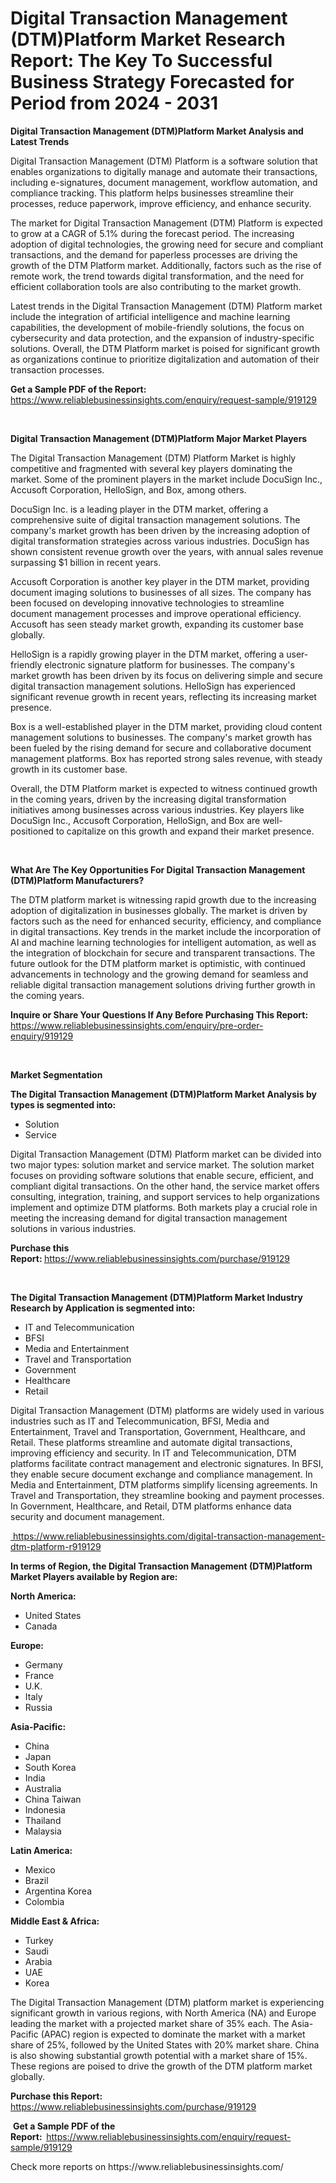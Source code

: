 <p><h1>Digital Transaction Management (DTM)Platform Market Research Report: The Key To Successful Business Strategy Forecasted for Period from 2024 - 2031</h1></p><p><strong>Digital Transaction Management (DTM)Platform Market Analysis and Latest Trends</strong></p>
<p><p>Digital Transaction Management (DTM) Platform is a software solution that enables organizations to digitally manage and automate their transactions, including e-signatures, document management, workflow automation, and compliance tracking. This platform helps businesses streamline their processes, reduce paperwork, improve efficiency, and enhance security.</p><p>The market for Digital Transaction Management (DTM) Platform is expected to grow at a CAGR of 5.1% during the forecast period. The increasing adoption of digital technologies, the growing need for secure and compliant transactions, and the demand for paperless processes are driving the growth of the DTM Platform market. Additionally, factors such as the rise of remote work, the trend towards digital transformation, and the need for efficient collaboration tools are also contributing to the market growth.</p><p>Latest trends in the Digital Transaction Management (DTM) Platform market include the integration of artificial intelligence and machine learning capabilities, the development of mobile-friendly solutions, the focus on cybersecurity and data protection, and the expansion of industry-specific solutions. Overall, the DTM Platform market is poised for significant growth as organizations continue to prioritize digitalization and automation of their transaction processes.</p></p>
<p><strong>Get a Sample PDF of the Report:&nbsp;</strong> <a href="https://www.reliablebusinessinsights.com/enquiry/request-sample/919129">https://www.reliablebusinessinsights.com/enquiry/request-sample/919129</a></p>
<p>&nbsp;</p>
<p><strong>Digital Transaction Management (DTM)Platform Major Market Players</strong></p>
<p><p>The Digital Transaction Management (DTM) Platform Market is highly competitive and fragmented with several key players dominating the market. Some of the prominent players in the market include DocuSign Inc., Accusoft Corporation, HelloSign, and Box, among others.</p><p>DocuSign Inc. is a leading player in the DTM market, offering a comprehensive suite of digital transaction management solutions. The company's market growth has been driven by the increasing adoption of digital transformation strategies across various industries. DocuSign has shown consistent revenue growth over the years, with annual sales revenue surpassing $1 billion in recent years.</p><p>Accusoft Corporation is another key player in the DTM market, providing document imaging solutions to businesses of all sizes. The company has been focused on developing innovative technologies to streamline document management processes and improve operational efficiency. Accusoft has seen steady market growth, expanding its customer base globally.</p><p>HelloSign is a rapidly growing player in the DTM market, offering a user-friendly electronic signature platform for businesses. The company's market growth has been driven by its focus on delivering simple and secure digital transaction management solutions. HelloSign has experienced significant revenue growth in recent years, reflecting its increasing market presence.</p><p>Box is a well-established player in the DTM market, providing cloud content management solutions to businesses. The company's market growth has been fueled by the rising demand for secure and collaborative document management platforms. Box has reported strong sales revenue, with steady growth in its customer base.</p><p>Overall, the DTM Platform market is expected to witness continued growth in the coming years, driven by the increasing digital transformation initiatives among businesses across various industries. Key players like DocuSign Inc., Accusoft Corporation, HelloSign, and Box are well-positioned to capitalize on this growth and expand their market presence.</p></p>
<p>&nbsp;</p>
<p><strong>What Are The Key Opportunities For Digital Transaction Management (DTM)Platform Manufacturers?</strong></p>
<p><p>The DTM platform market is witnessing rapid growth due to the increasing adoption of digitalization in businesses globally. The market is driven by factors such as the need for enhanced security, efficiency, and compliance in digital transactions. Key trends in the market include the incorporation of AI and machine learning technologies for intelligent automation, as well as the integration of blockchain for secure and transparent transactions. The future outlook for the DTM platform market is optimistic, with continued advancements in technology and the growing demand for seamless and reliable digital transaction management solutions driving further growth in the coming years.</p></p>
<p><strong>Inquire or Share Your Questions If Any Before Purchasing This Report:</strong> <a href="https://www.reliablebusinessinsights.com/enquiry/pre-order-enquiry/919129">https://www.reliablebusinessinsights.com/enquiry/pre-order-enquiry/919129</a></p>
<p>&nbsp;</p>
<p><strong>Market Segmentation</strong></p>
<p><strong>The Digital Transaction Management (DTM)Platform Market Analysis by types is segmented into:</strong></p>
<p><ul><li>Solution</li><li>Service</li></ul></p>
<p><p>Digital Transaction Management (DTM) Platform market can be divided into two major types: solution market and service market. The solution market focuses on providing software solutions that enable secure, efficient, and compliant digital transactions. On the other hand, the service market offers consulting, integration, training, and support services to help organizations implement and optimize DTM platforms. Both markets play a crucial role in meeting the increasing demand for digital transaction management solutions in various industries.</p></p>
<p><strong>Purchase this Report:&nbsp;</strong><a href="https://www.reliablebusinessinsights.com/purchase/919129">https://www.reliablebusinessinsights.com/purchase/919129</a></p>
<p>&nbsp;</p>
<p><strong>The Digital Transaction Management (DTM)Platform Market Industry Research by Application is segmented into:</strong></p>
<p><ul><li>IT and Telecommunication</li><li>BFSI</li><li>Media and Entertainment</li><li>Travel and Transportation</li><li>Government</li><li>Healthcare</li><li>Retail</li></ul></p>
<p><p>Digital Transaction Management (DTM) platforms are widely used in various industries such as IT and Telecommunication, BFSI, Media and Entertainment, Travel and Transportation, Government, Healthcare, and Retail. These platforms streamline and automate digital transactions, improving efficiency and security. In IT and Telecommunication, DTM platforms facilitate contract management and electronic signatures. In BFSI, they enable secure document exchange and compliance management. In Media and Entertainment, DTM platforms simplify licensing agreements. In Travel and Transportation, they streamline booking and payment processes. In Government, Healthcare, and Retail, DTM platforms enhance data security and document management.</p></p>
<p><a href="https://www.reliablebusinessinsights.com/digital-transaction-management-dtm-platform-r919129">&nbsp;https://www.reliablebusinessinsights.com/digital-transaction-management-dtm-platform-r919129</a></p>
<p><strong>In terms of Region, the Digital Transaction Management (DTM)Platform Market Players available by Region are:</strong></p>
<p>
    <p> <strong> North America: </strong>
        <ul>
            <li>United States</li>
            <li>Canada</li>
        </ul>
        </p> 
    <p> <strong> Europe: </strong>
        <ul>
            <li>Germany</li>
            <li>France</li>
            <li>U.K.</li>
            <li>Italy</li>
            <li>Russia</li>
        </ul>
        </p> 
    <p> <strong> Asia-Pacific: </strong>
        <ul>
            <li>China</li>
            <li>Japan</li>
            <li>South Korea</li>
            <li>India</li>
            <li>Australia</li>
            <li>China Taiwan</li>
            <li>Indonesia</li>
            <li>Thailand</li>
            <li>Malaysia</li>
        </ul>
        </p> 
    <p> <strong> Latin America: </strong>
        <ul>
            <li>Mexico</li>
            <li>Brazil</li>
            <li>Argentina Korea</li>
            <li>Colombia</li>
        </ul>
        </p> 
    <p> <strong> Middle East & Africa: </strong>
        <ul>
            <li>Turkey</li>
            <li>Saudi</li>
            <li>Arabia</li>
            <li>UAE</li>
            <li>Korea</li>
        </ul>
    </p>
    </p>
<p><p>The Digital Transaction Management (DTM) platform market is experiencing significant growth in various regions, with North America (NA) and Europe leading the market with a projected market share of 35% each. The Asia-Pacific (APAC) region is expected to dominate the market with a market share of 25%, followed by the United States with 20% market share. China is also showing substantial growth potential with a market share of 15%. These regions are poised to drive the growth of the DTM platform market globally.</p></p>
<p><strong>Purchase this Report: </strong><a href="https://www.reliablebusinessinsights.com/purchase/919129">https://www.reliablebusinessinsights.com/purchase/919129</a></p>
<p>&nbsp;<strong>Get a Sample PDF of the Report:&nbsp;&nbsp;</strong><a href="https://www.reliablebusinessinsights.com/enquiry/request-sample/919129">https://www.reliablebusinessinsights.com/enquiry/request-sample/919129</a></p>
<p><strong></strong></p>
<p>Check more reports on https://www.reliablebusinessinsights.com/</p>